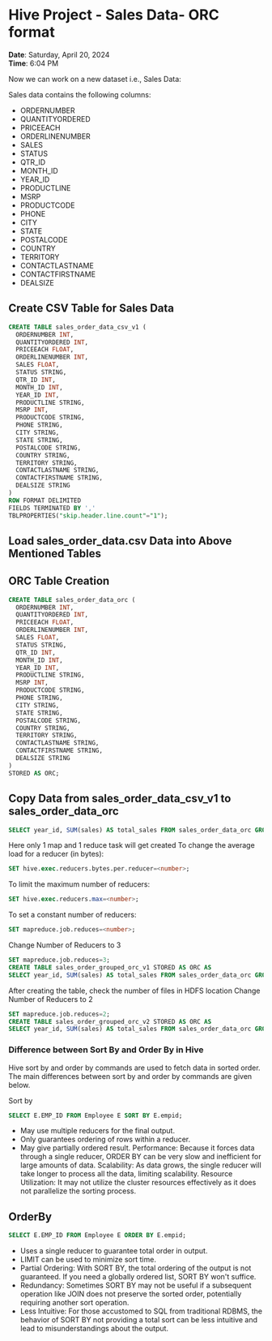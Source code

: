 # Hive Project - Sales Data- ORC format

**Date**: Saturday, April 20, 2024  
**Time**: 6:04 PM

Now we can work on a new dataset i.e., Sales Data:

Sales data contains the following columns:
- ORDERNUMBER
- QUANTITYORDERED
- PRICEEACH
- ORDERLINENUMBER
- SALES
- STATUS
- QTR_ID
- MONTH_ID
- YEAR_ID
- PRODUCTLINE
- MSRP
- PRODUCTCODE
- PHONE
- CITY
- STATE
- POSTALCODE
- COUNTRY
- TERRITORY
- CONTACTLASTNAME
- CONTACTFIRSTNAME
- DEALSIZE

## Create CSV Table for Sales Data

```sql
CREATE TABLE sales_order_data_csv_v1 (
  ORDERNUMBER INT,
  QUANTITYORDERED INT,
  PRICEEACH FLOAT,
  ORDERLINENUMBER INT,
  SALES FLOAT,
  STATUS STRING,
  QTR_ID INT,
  MONTH_ID INT,
  YEAR_ID INT,
  PRODUCTLINE STRING,
  MSRP INT,
  PRODUCTCODE STRING,
  PHONE STRING,
  CITY STRING,
  STATE STRING,
  POSTALCODE STRING,
  COUNTRY STRING,
  TERRITORY STRING,
  CONTACTLASTNAME STRING,
  CONTACTFIRSTNAME STRING,
  DEALSIZE STRING
)
ROW FORMAT DELIMITED
FIELDS TERMINATED BY ','
TBLPROPERTIES("skip.header.line.count"="1");
```

## Load sales_order_data.csv Data into Above Mentioned Tables
## ORC Table Creation

```sql
CREATE TABLE sales_order_data_orc (
  ORDERNUMBER INT,
  QUANTITYORDERED INT,
  PRICEEACH FLOAT,
  ORDERLINENUMBER INT,
  SALES FLOAT,
  STATUS STRING,
  QTR_ID INT,
  MONTH_ID INT,
  YEAR_ID INT,
  PRODUCTLINE STRING,
  MSRP INT,
  PRODUCTCODE STRING,
  PHONE STRING,
  CITY STRING,
  STATE STRING,
  POSTALCODE STRING,
  COUNTRY STRING,
  TERRITORY STRING,
  CONTACTLASTNAME STRING,
  CONTACTFIRSTNAME STRING,
  DEALSIZE STRING
)
STORED AS ORC;
```

## Copy Data from sales_order_data_csv_v1 to sales_order_data_orc

```sql
SELECT year_id, SUM(sales) AS total_sales FROM sales_order_data_orc GROUP BY year_id;
```

Here only 1 map and 1 reduce task will get created
To change the average load for a reducer (in bytes):

```sql
SET hive.exec.reducers.bytes.per.reducer=<number>;
```

To limit the maximum number of reducers:

```sql
SET hive.exec.reducers.max=<number>;
```

To set a constant number of reducers:


```sql
SET mapreduce.job.reduces=<number>;
```

Change Number of Reducers to 3

```sql
SET mapreduce.job.reduces=3;
CREATE TABLE sales_order_grouped_orc_v1 STORED AS ORC AS 
SELECT year_id, SUM(sales) AS total_sales FROM sales_order_data_orc GROUP BY year_id;
```


After creating the table, check the number of files in HDFS location
Change Number of Reducers to 2

```sql
SET mapreduce.job.reduces=2;
CREATE TABLE sales_order_grouped_orc_v2 STORED AS ORC AS 
SELECT year_id, SUM(sales) AS total_sales FROM sales_order_data_orc GROUP BY year_id;
```

### Difference between Sort By and Order By in Hive
Hive sort by and order by commands are used to fetch data in sorted order. The main differences between sort by and order by commands are given below.

Sort by

```sql
SELECT E.EMP_ID FROM Employee E SORT BY E.empid;
```

- May use multiple reducers for the final output.
- Only guarantees ordering of rows within a reducer.
- May give partially ordered result.
Performance: Because it forces data through a single reducer, ORDER BY can be very slow and inefficient for large amounts of data.
Scalability: As data grows, the single reducer will take longer to process all the data, limiting scalability.
Resource Utilization: It may not utilize the cluster resources effectively as it does not parallelize the sorting process.

## OrderBy

```sql
SELECT E.EMP_ID FROM Employee E ORDER BY E.empid;
```

- Uses a single reducer to guarantee total order in output.
- LIMIT can be used to minimize sort time.
- Partial Ordering: With SORT BY, the total ordering of the output is not guaranteed. If you need a globally ordered list, SORT BY won't suffice.
- Redundancy: Sometimes SORT BY may not be useful if a subsequent operation like JOIN does not preserve the sorted order, potentially requiring another sort operation.
- Less Intuitive: For those accustomed to SQL from traditional RDBMS, the behavior of SORT BY not providing a total sort can be less intuitive and lead to misunderstandings about the output.